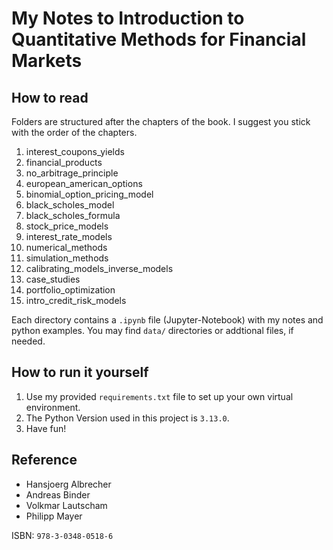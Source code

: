 # My Notes to Introduction to Quantitative Methods for Financial Markets

## How to read

Folders are structured after the chapters of the book. I suggest you stick with the order of the chapters.

1. interest_coupons_yields
2. financial_products
3. no_arbitrage_principle
4. european_american_options
5. binomial_option_pricing_model
6. black_scholes_model
7. black_scholes_formula
8. stock_price_models
9. interest_rate_models
10. numerical_methods
11. simulation_methods
12. calibrating_models_inverse_models
13. case_studies
14. portfolio_optimization
15. intro_credit_risk_models

Each directory contains a `.ipynb` file (Jupyter-Notebook) with my notes and python examples.
You may find `data/` directories or addtional files, if needed.

## How to run it yourself

1. Use my provided `requirements.txt` file to set up your own virtual environment.
2. The Python Version used in this project is `3.13.0`.
3. Have fun!

## Reference

+ Hansjoerg Albrecher
+ Andreas Binder
+ Volkmar Lautscham
+ Philipp Mayer

ISBN: `978-3-0348-0518-6`
